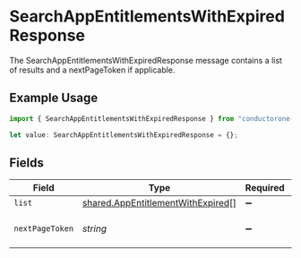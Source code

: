 # SearchAppEntitlementsWithExpiredResponse

The SearchAppEntitlementsWithExpiredResponse message contains a list of results and a nextPageToken if applicable.

## Example Usage

```typescript
import { SearchAppEntitlementsWithExpiredResponse } from "conductorone-sdk-typescript/sdk/models/shared";

let value: SearchAppEntitlementsWithExpiredResponse = {};
```

## Fields

| Field                                                                                         | Type                                                                                          | Required                                                                                      | Description                                                                                   |
| --------------------------------------------------------------------------------------------- | --------------------------------------------------------------------------------------------- | --------------------------------------------------------------------------------------------- | --------------------------------------------------------------------------------------------- |
| `list`                                                                                        | [shared.AppEntitlementWithExpired](../../../sdk/models/shared/appentitlementwithexpired.md)[] | :heavy_minus_sign:                                                                            | The list field.                                                                               |
| `nextPageToken`                                                                               | *string*                                                                                      | :heavy_minus_sign:                                                                            | The nextPageToken field.                                                                      |